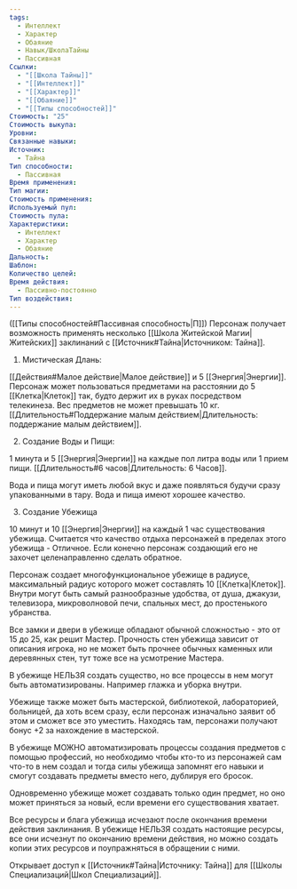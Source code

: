 ```yaml
---
tags:
  - Интеллект
  - Характер
  - Обаяние
  - Навык/ШколаТайны
  - Пассивная
Ссылки:
  - "[[Школа Тайны]]"
  - "[[Интеллект]]"
  - "[[Характер]]"
  - "[[Обаяние]]"
  - "[[Типы способностей]]"
Стоимость: "25"
Стоимость выкупа: 
Уровни: 
Связанные навыки: 
Источник:
  - Тайна
Тип способности:
  - Пассивная
Время применения: 
Тип магии: 
Стоимость применения: 
Используемый пул: 
Стоимость пула: 
Характеристики:
  - Интеллект
  - Характер
  - Обаяние
Дальность: 
Шаблон: 
Количество целей: 
Время действия:
  - Пассивно-постоянно
Тип воздействия:
---
```

([[Типы способностей#Пассивная способность|П]]) Персонаж получает возможность применять несколько [[Школа Житейской Магии|Житейских]] заклинаний с [[Источник#Тайна|Источником: Тайна]].

1. Мистическая Длань:

[[Действия#Малое действие|Малое действие]] и 5 [[Энергия|Энергии]]. Персонаж может пользоваться предметами на расстоянии до 5 [[Клетка|Клеток]] так, будто держит их в руках посредством телекинеза. Вес предметов не может превышать 10 кг.
[[Длительность#Поддержание малым действием|Длительность: поддержание малым действием]].

2. Создание Воды и Пищи:

1 минута и 5 [[Энергия|Энергии]] на каждые пол литра воды или 1 прием пищи. [[Длительность#6 часов|Длительность: 6 Часов]].

Вода и пища могут иметь любой вкус и даже появляться будучи сразу упакованными в тару. Вода и пища имеют хорошее качество. 

3. Создание Убежища

10 минут и 10 [[Энергия|Энергии]] на каждый 1 час существования убежища. Считается что качество отдыха персонажей в пределах этого убежища - Отличное. Если конечно персонаж создающий его не захочет целенаправленно сделать обратное. 

Персонаж создает многофункциональное убежище в радиусе, максимальный радиус которого может составлять 10 [[Клетка|Клеток]]. Внутри могут быть самый разнообразные удобства, от душа, джакузи, телевизора, микроволновой печи, спальных мест, до простенького убранства. 

Все замки и двери в убежище обладают обычной сложностью - это от 15 до 25, как решит Мастер. Прочность стен убежища зависит от описания игрока, но не может быть прочнее обычных каменных или деревянных стен, тут тоже все на усмотрение Мастера. 

В убежище НЕЛЬЗЯ создать существо, но все процессы в нем могут быть автоматизированы. Например глажка и уборка внутри. 

Убежище также может быть мастерской, библиотекой, лабораторией, больницей, да хоть всем сразу, если персонаж изначально заявит об этом и сможет все это уместить. Находясь там, персонажи получают бонус +2 за нахождение в мастерской. 

В убежище МОЖНО автоматизировать процессы создания предметов с помощью профессий, но необходимо чтобы кто-то из персонажей сам что-то в нем создал и тогда силы убежища запомнят его навыки и смогут создавать предметы вместо него, дублируя его бросок. 

Одновременно убежище может создавать только один предмет, но оно может приняться за новый, если времени его существования хватает. 

Все ресурсы и блага убежища исчезают после окончания времени действия заклинания. В убежище НЕЛЬЗЯ создать настоящие ресурсы, все они исчезнут по окончанию времени действия, но можно создать копии этих ресурсов и поупражняться в обращении с ними. 

Открывает доступ к [[Источник#Тайна|Источнику: Тайна]] для [[Школы Специализаций|Школ Специализаций]]. 